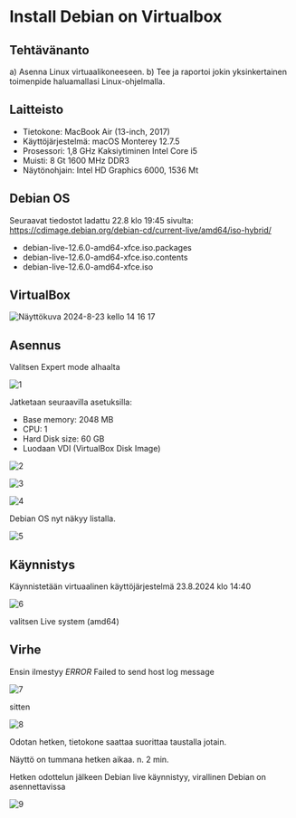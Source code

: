 # Install Debian on Virtualbox

## Tehtävänanto

a) Asenna Linux virtuaalikoneeseen.
b) Tee ja raportoi jokin yksinkertainen toimenpide haluamallasi Linux-ohjelmalla.

## Laitteisto

- Tietokone: MacBook Air (13-inch, 2017)
- Käyttöjärjestelmä: macOS Monterey 12.7.5
- Prosessori: 1,8 GHz Kaksiytiminen Intel Core i5
- Muisti: 8 Gt 1600 MHz DDR3
- Näytönohjain: Intel HD Graphics 6000, 1536 Mt

## Debian OS

Seuraavat tiedostot ladattu 22.8 klo 19:45 sivulta: https://cdimage.debian.org/debian-cd/current-live/amd64/iso-hybrid/
- debian-live-12.6.0-amd64-xfce.iso.packages
- debian-live-12.6.0-amd64-xfce.iso.contents
- debian-live-12.6.0-amd64-xfce.iso

## VirtualBox

![Näyttökuva 2024-8-23 kello 14 16 17](https://github.com/user-attachments/assets/ab2c11b1-f5e3-4570-9b03-886d1969b00a)

## Asennus

Valitsen Expert mode alhaalta

![1](https://github.com/user-attachments/assets/e5edd1ee-58ad-4a45-af92-abde357c07fe)

Jatketaan seuraavilla asetuksilla:

- Base memory: 2048 MB
- CPU: 1
- Hard Disk size: 60 GB
- Luodaan VDI (VirtualBox Disk Image)

![2](https://github.com/user-attachments/assets/62933fad-1d11-4c4e-b0e1-740be5ab987e)

![3](https://github.com/user-attachments/assets/3516341d-9794-4331-97f1-861862370d08)

![4](https://github.com/user-attachments/assets/94697404-2f87-4b88-a23c-ff510a9a6dae)

Debian OS nyt näkyy listalla.

![5](https://github.com/user-attachments/assets/10da0c21-4389-49a8-8abc-49c02bf44067)


## Käynnistys 

Käynnistetään virtuaalinen käyttöjärjestelmä 23.8.2024 klo 14:40 



![6](https://github.com/user-attachments/assets/9aaac595-a58b-4731-b6d2-bad23fc31787)

valitsen Live system (amd64)

## Virhe

Ensin ilmestyy *ERROR* Failed to send host log message

![7](https://github.com/user-attachments/assets/2f24c8ec-4b0b-4e12-8517-ba7e07e3aa42)

sitten

![8](https://github.com/user-attachments/assets/bb40e462-5d6b-482e-ad46-e2fcd46c6d11)

Odotan hetken, tietokone saattaa suorittaa taustalla jotain.

Näyttö on tummana hetken aikaa. n. 2 min. 

Hetken odottelun jälkeen Debian live käynnistyy, virallinen Debian on asennettavissa

![9](https://github.com/user-attachments/assets/0e2db746-1efd-4a31-98d5-17c8f32caa97) 


